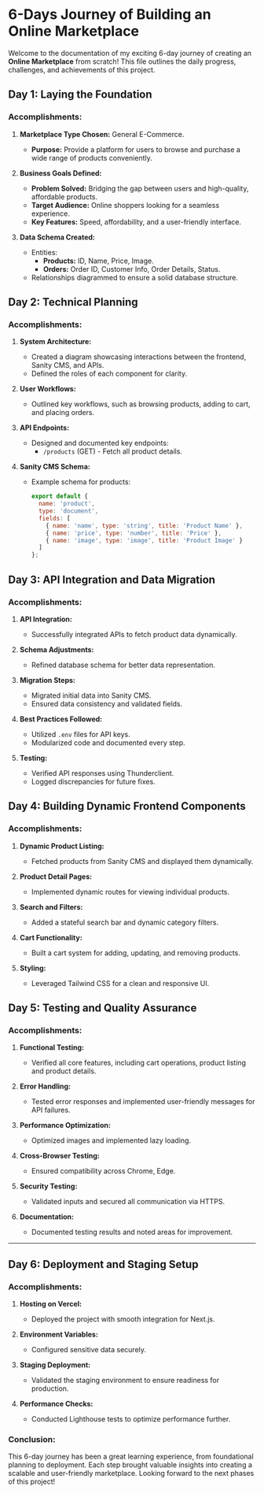 #  6-Days Journey of Building an Online Marketplace

Welcome to the documentation of my exciting 6-day journey of creating an **Online Marketplace** from scratch! This file outlines the daily progress, challenges, and achievements of this project.


## **Day 1: Laying the Foundation**

### Accomplishments:

1. **Marketplace Type Chosen:** General E-Commerce.

   - **Purpose:** Provide a platform for users to browse and purchase a wide range of products conveniently.

2. **Business Goals Defined:**

   - **Problem Solved:** Bridging the gap between users and high-quality, affordable products.
   - **Target Audience:** Online shoppers looking for a seamless experience.
   - **Key Features:** Speed, affordability, and a user-friendly interface.

3. **Data Schema Created:**

   - Entities:
     - **Products:** ID, Name, Price, Image.
     - **Orders:** Order ID, Customer Info, Order Details, Status.
   - Relationships diagrammed to ensure a solid database structure.


## **Day 2: Technical Planning**

### Accomplishments:

1. **System Architecture:**

   - Created a diagram showcasing interactions between the frontend, Sanity CMS, and APIs.
   - Defined the roles of each component for clarity.

2. **User Workflows:**

   - Outlined key workflows, such as browsing products, adding to cart, and placing orders.

3. **API Endpoints:**

   - Designed and documented key endpoints:
     - `/products` (GET) - Fetch all product details.

4. **Sanity CMS Schema:**

   - Example schema for products:
     ```js
     export default {
       name: 'product',
       type: 'document',
       fields: [
         { name: 'name', type: 'string', title: 'Product Name' },
         { name: 'price', type: 'number', title: 'Price' },
         { name: 'image', type: 'image', title: 'Product Image' }
       ]
     };
     ```


## **Day 3: API Integration and Data Migration**

### Accomplishments:

1. **API Integration:**

   - Successfully integrated APIs to fetch product data dynamically.

2. **Schema Adjustments:**

   - Refined database schema for better data representation.

3. **Migration Steps:**

   - Migrated initial data into Sanity CMS.
   - Ensured data consistency and validated fields.

4. **Best Practices Followed:**

   - Utilized `.env` files for API keys.
   - Modularized code and documented every step.

5. **Testing:**

   - Verified API responses using Thunderclient.
   - Logged discrepancies for future fixes.


## **Day 4: Building Dynamic Frontend Components**

### Accomplishments:

1. **Dynamic Product Listing:**

   - Fetched products from Sanity CMS and displayed them dynamically.

2. **Product Detail Pages:**

   - Implemented dynamic routes for viewing individual products.

3. **Search and Filters:**

   - Added a stateful search bar and dynamic category filters.


4. **Cart Functionality:**

   - Built a cart system for adding, updating, and removing products.

5. **Styling:**

   - Leveraged Tailwind CSS for a clean and responsive UI.



## **Day 5: Testing and Quality Assurance**

### Accomplishments:

1. **Functional Testing:**

   - Verified all core features, including cart operations, product listing and product details.

2. **Error Handling:**

   - Tested error responses and implemented user-friendly messages for API failures.

3. **Performance Optimization:**

   - Optimized images and implemented lazy loading.

4. **Cross-Browser Testing:**

   - Ensured compatibility across Chrome, Edge.

5. **Security Testing:**

   - Validated inputs and secured all communication via HTTPS.

6. **Documentation:**

   - Documented testing results and noted areas for improvement.

---

## **Day 6: Deployment and Staging Setup**

### Accomplishments:

1. **Hosting on Vercel:**

   - Deployed the project with smooth integration for Next.js.

2. **Environment Variables:**

   - Configured sensitive data securely.

3. **Staging Deployment:**

   - Validated the staging environment to ensure readiness for production.

4. **Performance Checks:**

   - Conducted Lighthouse tests to optimize performance further.





### Conclusion:

This 6-day journey has been a great learning experience, from foundational planning to deployment. Each step brought valuable insights into creating a scalable and user-friendly marketplace. Looking forward to the next phases of this project!



